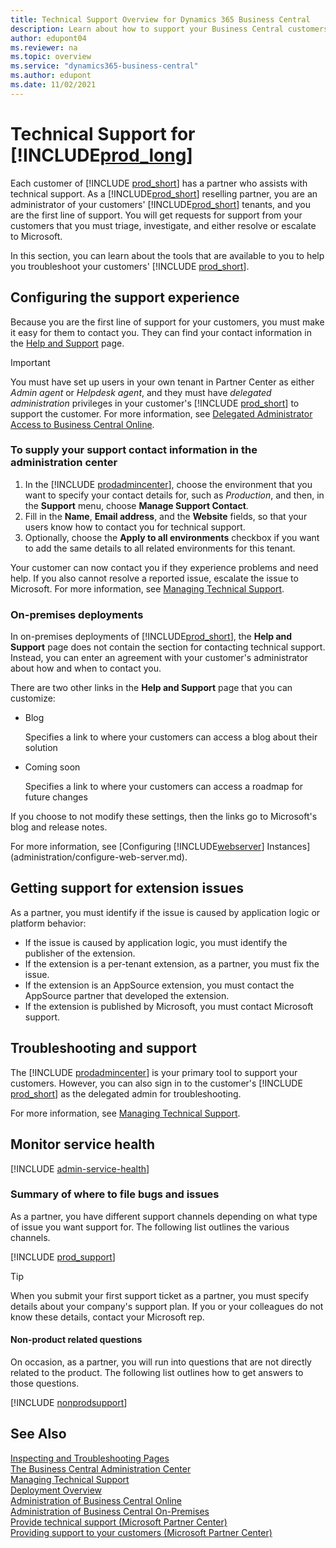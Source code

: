```yaml
---
title: Technical Support Overview for Dynamics 365 Business Central
description: Learn about how to support your Business Central customers, online and on-premises, troubleshoot issues, and when to escalate problems to Microsoft.
author: edupont04
ms.reviewer: na
ms.topic: overview
ms.service: "dynamics365-business-central"
ms.author: edupont
ms.date: 11/02/2021
---
```

# Technical Support for [!INCLUDE[prod_long](developer/includes/prod_long.md)]

Each customer of [!INCLUDE [prod_short](developer/includes/prod_short.md)] has a partner who assists with technical support. As a [!INCLUDE[prod_short](developer/includes/prod_short.md)] reselling partner, you are an administrator of your customers' [!INCLUDE[prod_short](developer/includes/prod_short.md)] tenants, and you are the first line of support. You will get requests for support from your customers that you must triage, investigate, and either resolve or escalate to Microsoft.  

In this section, you can learn about the tools that are available to you to help you troubleshoot your customers' [!INCLUDE [prod_short](developer/includes/prod_short.md)].  

## Configuring the support experience

Because you are the first line of support for your customers, you must make it easy for them to contact you. They can find your contact information in the [Help and Support](/dynamics365/business-central/product-help-and-support?toc=/dynamics365/business-central/dev-itpro/toc.json) page.  

> [!IMPORTANT]
> You must have set up users in your own tenant in Partner Center as either *Admin agent* or *Helpdesk agent*, and they must have *delegated administration* privileges in your customer's [!INCLUDE [prod_short](developer/includes/prod_short.md)] to support the customer. For more information, see [Delegated Administrator Access to Business Central Online](administration/delegated-admin.md).

### To supply your support contact information in the administration center

1. In the [!INCLUDE [prodadmincenter](developer/includes/prodadmincenter.md)], choose the environment that you want to specify your contact details for, such as *Production*, and then, in the **Support** menu, choose **Manage Support Contact**.
2. Fill in the **Name**, **Email address**, and the **Website** fields, so that your users know how to contact you for technical support.
3. Optionally, choose the **Apply to all environments** checkbox if you want to add the same details to all related environments for this tenant.

Your customer can now contact you if they experience problems and need help. If you also cannot resolve a reported issue, escalate the issue to Microsoft. For more information, see [Managing Technical Support](administration/manage-technical-support.md).  

### On-premises deployments

In on-premises deployments of [!INCLUDE[prod_short](developer/includes/prod_short.md)], the **Help and Support** page does not contain the section for contacting technical support. Instead, you can enter an agreement with your customer's administrator about how and when to contact you.  

There are two other links in the **Help and Support** page that you can customize:

- Blog

    Specifies a link to where your customers can access a blog about their solution  
- Coming soon

    Specifies a link to where your customers can access a roadmap for future changes

If you choose to not modify these settings, then the links go to Microsoft's blog and release notes.

For more information, see [Configuring [!INCLUDE[webserver](developer/includes/webserver.md)] Instances](administration/configure-web-server.md).

<!--
> [!NOTE]
> The **Help and Support** page is available only in the browser.  
-->

## Getting support for extension issues

As a partner, you must identify if the issue is caused by application logic or platform behavior:

- If the issue is caused by application logic, you must identify the publisher of the extension.
- If the extension is a per-tenant extension, as a partner, you must fix the issue.
- If the extension is an AppSource extension, you must contact the AppSource partner that developed the extension.
- If the extension is published by Microsoft, you must contact Microsoft support.

## Troubleshooting and support

The [!INCLUDE [prodadmincenter](developer/includes/prodadmincenter.md)] is your primary tool to support your customers. However, you can also sign in to the customer's [!INCLUDE [prod_short](developer/includes/prod_short.md)] as the delegated admin for troubleshooting.  

For more information, see [Managing Technical Support](administration/manage-technical-support.md).  

## Monitor service health

[!INCLUDE [admin-service-health](includes/admin-service-health.md)]

### Summary of where to file bugs and issues

As a partner, you have different support channels depending on what type of issue you want support for. The following list outlines the various channels.  

[!INCLUDE [prod_support](includes/prodsupport.md)]

> [!TIP]
> When you submit your first support ticket as a partner, you must specify details about your company's support plan. If you or your colleagues do not know these details, contact your Microsoft rep.

#### Non-product related questions

On occasion, as a partner, you will run into questions that are not directly related to the product. The following list outlines how to get answers to those questions.

[!INCLUDE [nonprodsupport](includes/nonprodsupport.md)]

## See Also

[Inspecting and Troubleshooting Pages](developer/devenv-inspecting-pages.md)  
[The Business Central Administration Center](administration/tenant-admin-center.md)  
[Managing Technical Support](administration/manage-technical-support.md)  
[Deployment Overview](deployment/Deployment.md)  
[Administration of Business Central Online](administration/tenant-administration.md)  
[Administration of Business Central On-Premises](administration/Administration.md)  
[Provide technical support (Microsoft Partner Center)](/partner-center/provide-technical-support)  
[Providing support to your customers (Microsoft Partner Center)](/partner-center/customer-support)  
